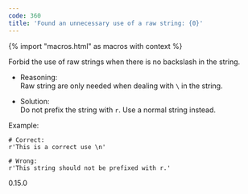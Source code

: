 ```yaml
---
code: 360
title: 'Found an unnecessary use of a raw string: {0}'
---
```


{% import "macros.html" as macros with context %}

Forbid the use of raw strings when there is no backslash in the string.

  - Reasoning:  
    Raw string are only needed when dealing with `\` in the string.

  - Solution:  
    Do not prefix the string with `r`. Use a normal string instead.

Example:

    # Correct:
    r'This is a correct use \n'
    
    # Wrong:
    r'This string should not be prefixed with r.'

<div class="versionadded">

0.15.0

</div>